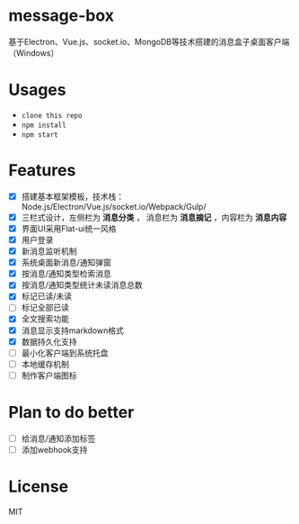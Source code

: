 # message-box
基于Electron、Vue.js、socket.io、MongoDB等技术搭建的消息盒子桌面客户端（Windows）

# Usages

- `clone this repo`
- `npm install`
- `npm start`

# Features

- [x] 搭建基本框架模板，技术栈：Node.js/Electron/Vue.js/socket.io/Webpack/Gulp/
- [x] 三栏式设计，左侧栏为 **消息分类** ， 消息栏为 **消息摘记**  ，内容栏为 **消息内容**
- [x] 界面UI采用Flat-ui统一风格
- [x] 用户登录
- [x] 新消息监听机制
- [x] 系统桌面新消息/通知弹窗
- [x] 按消息/通知类型检索消息
- [x] 按消息/通知类型统计未读消息总数
- [x] 标记已读/未读
- [ ] 标记全部已读
- [x] 全文搜索功能
- [x] 消息显示支持markdown格式
- [x] 数据持久化支持
- [ ] 最小化客户端到系统托盘
- [ ] 本地缓存机制
- [ ] 制作客户端图标

# Plan to do better

- [ ] 给消息/通知添加标签
- [ ] 添加webhook支持

# License
MIT
